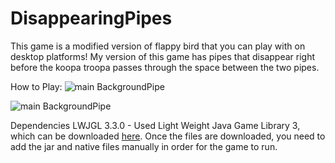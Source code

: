 # DisappearingPipes
This game is a modified version of flappy bird that you can play with on desktop platforms! 
My version of this game has pipes that disappear right before the koopa troopa passes through the space between the two pipes. 

How to Play:
![main BackgroundPipe](https://github.com/tachow/DisappearingPipes/blob/main/description/BackgroundPipe.png)

![main BackgroundPipe](https://github.com/tachow/DisappearingPipes/blob/main/description/game.png)

Dependencies 
LWJGL 3.3.0 - Used Light Weight Java Game Library 3, which can be downloaded [here](https://www.lwjgl.org/customize). Once the files are downloaded, you need to add the jar and native files manually in order for the game to run. 


